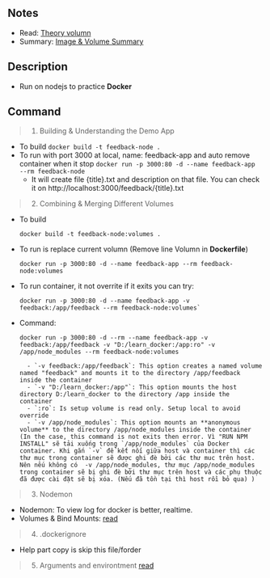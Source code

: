 ## Notes
- Read: [Theory volumn](https://github.com/NewTechnology123/Docker/issues/4)
- Summary: [Image & Volume Summary](https://github.com/NewTechnology123/Docker/issues/6)


## Description
- Run on nodejs to practice **Docker**
## Command
> 1. Building & Understanding the Demo App 
- To build `docker build -t feedback-node .`
- To run with port 3000 at local, name: feedback-app and auto remove container when it stop `docker run -p 3000:80 -d --name feedback-app --rm feedback-node`
    - It will create file {title}.txt and description on that file. You can check it on http://localhost:3000/feedback/{title}.txt

> 2. Combining & Merging Different Volumes
- To build 
    ```
    docker build -t feedback-node:volumes .
    ```
- To run is replace current volumn (Remove line Volumn in **Dockerfile**)
    ```
    docker run -p 3000:80 -d --name feedback-app --rm feedback-node:volumes
    ```
- To run container, it not overrite if it exits you can try: 
    ```
    docker run -p 3000:80 -d --name feedback-app -v feedback:/app/feedback --rm feedback-node:volumes`
    ```
- Command: 
    ```
    docker run -p 3000:80 -d --rm --name feedback-app -v feedback:/app/feedback -v "D:/learn_docker:/app:ro" -v /app/node_modules --rm feedback-node:volumes
    ``` 
        - `-v feedback:/app/feedback`: This option creates a named volume named "feedback" and mounts it to the directory /app/feedback inside the container
        - `-v "D:/learn_docker:/app"`: This option mounts the host directory D:/learn_docker to the directory /app inside the container
        - `:ro`: Is setup volume is read only. Setup local to avoid override
        - `-v /app/node_modules`: This option mounts an **anonymous volume** to the directory /app/node_modules inside the container (In the case, this command is not exits then error. Vì "RUN NPM INSTALL" sẽ tải xuống trong `/app/node_modules` của Docker container. Khi gắn `-v` để kết nối giữa host và container thì các thư mục trong container sẽ được ghi đè bởi các thư muc trên host. Nên nếu không có  -v /app/node_modules, thư mục /app/node_modules trong container sẽ bị ghi đè bởi thư mục trên host và các phụ thuộc đã được cài đặt sẽ bị xóa. (Nếu đã tồn tại thì host rồi bỏ qua) ) 
> 3. Nodemon
- Nodemon: To view log for docker is better, realtime.
- Volumes & Bind Mounts: [read](https://github.com/NewTechnology123/Docker/issues/5)
> 4. .dockerignore
- Help part copy is skip this file/forder
> 5. Arguments and environtment [read](https://github.com/NewTechnology123/Docker/issues/14)



